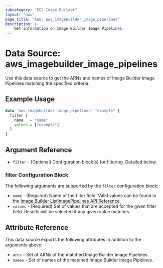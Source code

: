 ```yaml
---
subcategory: "EC2 Image Builder"
layout: "aws"
page_title: "AWS: aws_imagebuilder_image_pipelines"
description: |-
    Get information on Image Builder Image Pipelines.
---
```


# Data Source: aws_imagebuilder_image_pipelines

Use this data source to get the ARNs and names of Image Builder Image Pipelines matching the specified criteria.

## Example Usage

```terraform
data "aws_imagebuilder_image_pipelines" "example" {
  filter {
    name   = "name"
    values = ["example"]
  }
}
```

## Argument Reference

* `filter` - (Optional) Configuration block(s) for filtering. Detailed below.

### filter Configuration Block

The following arguments are supported by the `filter` configuration block:

* `name` - (Required) Name of the filter field. Valid values can be found in the [Image Builder ListImagePipelines API Reference](https://docs.aws.amazon.com/imagebuilder/latest/APIReference/API_ListImagePipelines.html).
* `values` - (Required) Set of values that are accepted for the given filter field. Results will be selected if any given value matches.

## Attribute Reference

This data source exports the following attributes in addition to the arguments above:

* `arns` - Set of ARNs of the matched Image Builder Image Pipelines.
* `names` - Set of names of the matched Image Builder Image Pipelines.
